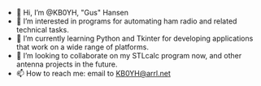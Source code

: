 - 👋 Hi, I’m @KB0YH, "Gus" Hansen
- 👀 I’m interested in programs for automating ham radio and related technical tasks.
- 🌱 I’m currently learning Python and Tkinter for developing applications that work on a wide range of platforms.
- 💞️ I’m looking to collaborate on my STLcalc program now, and other antenna projects in the future.
- 📫 How to reach me: email to KB0YH@arrl.net

<!---
KB0YH/KB0YH is a ✨ special ✨ repository because its `README.md` (this file) appears on your GitHub profile.
You can click the Preview link to take a look at your changes.
--->

